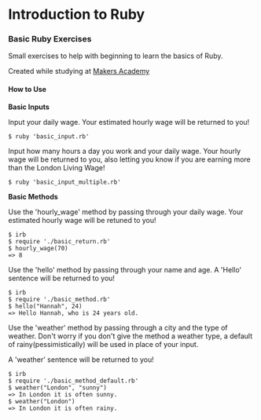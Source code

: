 Introduction to Ruby
========

### Basic Ruby Exercises

Small exercises to help with beginning to learn the basics of Ruby.

Created while studying at [Makers Academy](http://www.makersacademy.com) 

#### How to Use

**Basic Inputs**

Input your daily wage.
Your estimated hourly wage will be returned to you!

~~~
$ ruby 'basic_input.rb'
~~~

Input how many hours a day you work and your daily wage. 
Your hourly wage will be returned to you, also letting you know if you are earning more than the London Living Wage!

~~~
$ ruby 'basic_input_multiple.rb'
~~~

**Basic Methods**

Use the 'hourly_wage' method by passing through your daily wage.
Your estimated hourly wage will be retuned to you!

~~~
$ irb
$ require './basic_return.rb'
$ hourly_wage(70)
=> 8
~~~

Use the 'hello' method by passing through your name and age.
A 'Hello' sentence will be returned to you!

~~~
$ irb
$ require './basic_method.rb'
$ hello("Hannah", 24)
=> Hello Hannah, who is 24 years old.
~~~

Use the 'weather' method by passing through a city and the type of weather. Don't worry if you don't give the method a weather type, a default of rainy(pessimistically) will be used in place of your input. 

A 'weather' sentence will be returned to you! 

~~~
$ irb
$ require './basic_method_default.rb'
$ weather("London", "sunny")
=> In London it is often sunny.
$ weather("London")
=> In London it is often rainy.
~~~